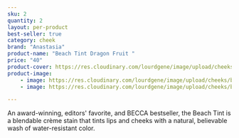 ```yaml
---
sku: 2
quantity: 2
layout: per-product
best-seller: true
category: cheek
brand: "Anastasia"
product-name: "Beach Tint Dragon Fruit "
price: "40"
product-cover: https://res.cloudinary.com/lourdgene/image/upload/cheeks/becca-blush/cover-image.jpg
product-image:
    - image: https://res.cloudinary.com/lourdgene/image/upload/cheeks/becca-blush/cover-image.jpg
    - image: https://res.cloudinary.com/lourdgene/image/upload/cheeks/becca-blush/tint-dragonfruit550x550.jpg

---
```

An award-winning, editors' favorite, and BECCA bestseller, the Beach Tint is a blendable crème stain that tints lips and cheeks with a natural, believable wash of water-resistant color.

